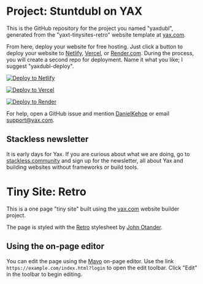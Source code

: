 # Project: Stuntdubl on YAX

This is the GitHub repository for the project you named "yaxdubl", generated from the "yaxt-tinysites-retro" website template at [yax.com](https://yax.com).

From here, deploy your website for free hosting. Just click a button to deploy your website to [Netlify](https://www.netlify.com/), [Vercel](https://vercel.com/), or [Render.com](https://render.com/). During the process, you will create a second repo for deployment. Name it what you like; I suggest "yaxdubl-deploy".

[![Deploy to Netlify](https://www.netlify.com/img/deploy/button.svg)](https://app.netlify.com/start/deploy?repository=https://github.com/stuntdubl/yaxdubl)

[![Deploy to Vercel](https://vercel.com/button)](https://vercel.com/import/project?template=https://github.com/stuntdubl/yaxdubl)

[![Deploy to Render](https://render.com/images/deploy-to-render-button.svg)](https://render.com/deploy)

For help, open a GitHub issue and mention [DanielKehoe](https://github.com/DanielKehoe) or email [support@yax.com](mailto:support@yax.com?subject=[GitHub]%20yaxdubl).

## Stackless newsletter

It is early days for Yax. If you are curious about what we are doing, go to [stackless.community](https://stackless.community/) and sign up for the newsletter, all about Yax and building websites without frameworks or build tools.



# Tiny Site: Retro

This is a one page "tiny site" built using the [yax.com](https://yax.com/) website builder project.

The page is styled with the [Retro](https://kimeiga.github.io/bahunya/) stylesheet by [John Otander](https://johno.com/).

## Using the on-page editor

You can edit the page using the [Mavo](https://mavo.io/) on-page editor. Use the link `https://example.com/index.html?login` to open the edit toolbar. Click "Edit" in the toolbar to begin editing.
